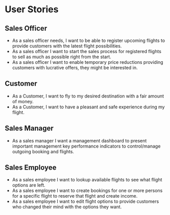 # User Stories

## Sales Officer
- As a sales officer needs, I want to be able to register upcoming flights to provide customers with the latest flight possibilities.
- As a sales officer I want to start the sales process for registered flights to sell as much as possible right from the start.
- As a sales officer I want to enable temporary price reductions providing customers with lucrative offers, they might be interested in. 

## Customer
- As a Customer, I want to fly to my desired destination with a fair amount of money.
- As a Customer, I want to have a pleasant and safe experience during my flight.

## Sales Manager
- As a sales manager I want a management dashboard to present important management key performance indicators to control/manage outgoing booking and flights. 

## Sales Employee
- As a sales employee I want to lookup available flights to see what flight options are left.
- As a sales employee I want to create bookings for one or more persons for a specific flight to reserve that flight and create income.
- As a sales employee I want to edit flight options to provide customers who changed their mind with the options they want.




